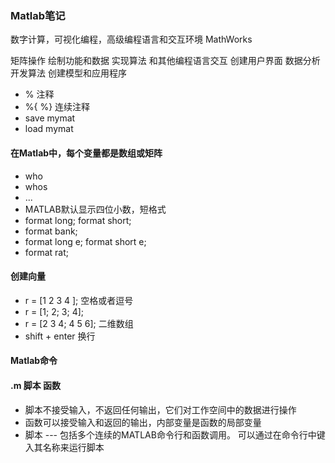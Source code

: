 ### Matlab笔记
数字计算，可视化编程，高级编程语言和交互环境
MathWorks


矩阵操作
绘制功能和数据
实现算法
和其他编程语言交互
创建用户界面
数据分析
开发算法
创建模型和应用程序
* % 注释
* %{ %} 连续注释
* save mymat
* load mymat
#### 在Matlab中，每个变量都是数组或矩阵
* who
* whos
* ...
* MATLAB默认显示四位小数，短格式 
* format long; format short; 
* format bank;
* format long e; format short e;
* format rat;
#### 创建向量
* r = [1 2 3 4 ]; 空格或者逗号
* r = [1; 2; 3; 4];
* r = [2 3 4; 4 5 6]; 二维数组
* shift + enter 换行
#### Matlab命令

#### .m 脚本 函数
* 脚本不接受输入，不返回任何输出，它们对工作空间中的数据进行操作
* 函数可以接受输入和返回的输出，内部变量是函数的局部变量
* 脚本 --- 包括多个连续的MATLAB命令行和函数调用。 可以通过在命令行中键入其名称来运行脚本

